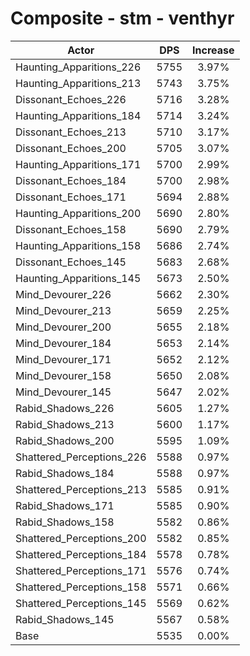 # Composite - stm - venthyr
| Actor | DPS | Increase |
|---|:---:|:---:|
|Haunting_Apparitions_226|5755|3.97%|
|Haunting_Apparitions_213|5743|3.75%|
|Dissonant_Echoes_226|5716|3.28%|
|Haunting_Apparitions_184|5714|3.24%|
|Dissonant_Echoes_213|5710|3.17%|
|Dissonant_Echoes_200|5705|3.07%|
|Haunting_Apparitions_171|5700|2.99%|
|Dissonant_Echoes_184|5700|2.98%|
|Dissonant_Echoes_171|5694|2.88%|
|Haunting_Apparitions_200|5690|2.80%|
|Dissonant_Echoes_158|5690|2.79%|
|Haunting_Apparitions_158|5686|2.74%|
|Dissonant_Echoes_145|5683|2.68%|
|Haunting_Apparitions_145|5673|2.50%|
|Mind_Devourer_226|5662|2.30%|
|Mind_Devourer_213|5659|2.25%|
|Mind_Devourer_200|5655|2.18%|
|Mind_Devourer_184|5653|2.14%|
|Mind_Devourer_171|5652|2.12%|
|Mind_Devourer_158|5650|2.08%|
|Mind_Devourer_145|5647|2.02%|
|Rabid_Shadows_226|5605|1.27%|
|Rabid_Shadows_213|5600|1.17%|
|Rabid_Shadows_200|5595|1.09%|
|Shattered_Perceptions_226|5588|0.97%|
|Rabid_Shadows_184|5588|0.97%|
|Shattered_Perceptions_213|5585|0.91%|
|Rabid_Shadows_171|5585|0.90%|
|Rabid_Shadows_158|5582|0.86%|
|Shattered_Perceptions_200|5582|0.85%|
|Shattered_Perceptions_184|5578|0.78%|
|Shattered_Perceptions_171|5576|0.74%|
|Shattered_Perceptions_158|5571|0.66%|
|Shattered_Perceptions_145|5569|0.62%|
|Rabid_Shadows_145|5567|0.58%|
|Base|5535|0.00%|
